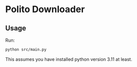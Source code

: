 # Polito Downloader


## Usage

Run:
```sh
python src/main.py
```

This assumes you have installed python version 3.11 at least.